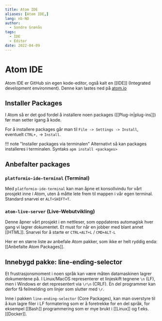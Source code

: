 ```yaml
---
title: Atom IDE
aliases: [Atom IDE,]
lang: nb-NO
author:
  - Sondre Grønås
tags:
  - IDE
  - Editor
date: 2022-04-09
---
```

# Atom IDE
Atom IDE er GitHub sin egen kode-editor, også kalt en [[IDE]] (Integrated development environment). Denne kan lastes ned på [atom.io](https://atom.io/)

## Installer Packages
I Atom så er det god fordel å installere noen packages ([[Plug-in|plug-ins]]) før man setter igang å kode. 

For å installere packages går man til `File -> Settings -> Install`, eventuelt `CTRL+,` -> `Install`.

!!! note "Installer packages via terminalen"
	Alternativt så kan packages installeres i terminalen. Syntaks `apm install <packages>`

## Anbefalter packages
### `platformio-ide-terminal` (Terminal)
Med `platformio-ide-terminal` kan man åpne et konsollvindu for vårt prosjekt inne i Atom, uten å måtte lete frem til mappen i vår egen terminal. Standard snarvei er `ALT+SHIFT+T`.

### `atom-live-server` (Live-Webutvikling)
Denne åpner vårt prosjekt i en nettleser, som oppdateres automagisk hver gang vi lagrer dokumentet. Et must for når en jobber med blant annet [[HTML]]. Snarvei for å starte er `CTRL+ALT+L` / `CMD+ALT-L`

Her er en større liste av anbefale Atom pakker, som ikke er helt ryddig enda: [[Anbefalte Atom Packages]].

## Innebygd pakke: line-ending-selector
Et frustrasjonsmoment i noen språk kan være måten datamaskinen lagrer dokumentene på. I Linux/MacOS representerer et linjeskift tegnene `\n` (LF), men i Windows er det representert via `\r\n` (CRLF). En del programmer kan derfor få feilmelding om linjer som slutter med `\r`.

Inne i pakken `line-ending-selector` (Core Packages), kan man overstyre til å kun lagre filer i LF formatering som er å foretrekke for en del språk, for eksempel [[Bash]] programmering som er mye brukt i [[Linux]] og f.eks. [[Docker]].